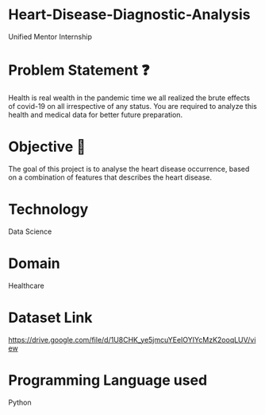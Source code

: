 # Heart-Disease-Diagnostic-Analysis
Unified Mentor Internship

# Problem Statement ❓
Health is real wealth in the pandemic time we all realized the brute effects of covid-19 on all irrespective of any status. You are required to analyze this health and medical data for better future preparation.

# Objective 🎯
The goal of this project is to analyse the heart disease occurrence, based on a combination of features that describes the heart disease.

# Technology
Data Science

# Domain 
Healthcare

# Dataset Link
https://drive.google.com/file/d/1U8CHK_ye5jmcuYEeIOYIYcMzK2ooqLUV/view

# Programming Language used
Python
